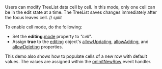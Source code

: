 Users can modify TreeList data cell by cell. In this mode, only one cell can be in the edit state at a time. The TreeList saves changes immediately after the focus leaves cell.
// _split_

To enable cell mode, do the following:
- Set the **editing**.[mode](/Documentation/ApiReference/UI_Components/dxTreeList/Configuration/editing/#mode) property to *"cell*".
- Assign **true** to the [editing](/Documentation/ApiReference/UI_Components/dxTreeList/Configuration/editing/) object's [allowUpdating](/Documentation/ApiReference/UI_Components/dxTreeList/Configuration/editing/#allowUpdating), [allowAdding](/Documentation/ApiReference/UI_Components/dxTreeList/Configuration/editing/#allowAdding), and [allowDeleting](/Documentation/ApiReference/UI_Components/dxTreeList/Configuration/editing/#allowDeleting) properties.

This demo also shows how to populate cells of a new row with default values. The values are assigned within the [onInitNewRow](/Documentation/ApiReference/UI_Components/dxTreeList/Configuration/#onInitNewRow) event handler.
